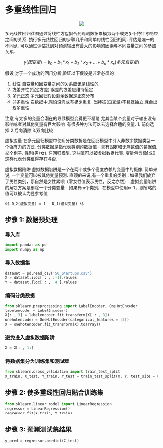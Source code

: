 # 多重线性回归


<p align="center">
  <img src="https://github.com/Avik-Jain/100-Days-Of-ML-Code/blob/master/Info-graphs/Day%203.jpg">
</p>
多元线性回归试图通过将线性方程拟合到观测数据来模拟两个或更多个特征与响应之间的关系. 执行多元线性回归的步骤几乎和简单的线性回归相同. 评估是唯一的不同点. 可以通过评估找到对预测输出有最大的影响的因素与不同变量之间的参照关系.

$$ y(因变量) = b_0 + b_1*x_1 + b_2 * x_2 +  ...  + b_n*x_n(多元自变量)$$

假设
  对于一个成功的回归分析,验证以下假设是非常必须的.
  1. 线性 自变量和因变量之间的关系应该是线性的.
  2. 方差齐性(恒定方差) 误差的方差应维持恒定
  3. 多元正态 多元回归假设剩余数据是正态分布
  4. 非多重性 在数据中,假设没有或有极少重复. 当特征(自变量)不相互独立,就会出现多重性.

  注意
    有太多的变量会潜在的导致模型变得更不精确,尤其当某个变量对于输出没有影响或者对其他变量有巨大影响. 有很多种方法可以去选择合适的变量. 1. 前向选择 2.后向消除 3.双向比较 
    
  虚拟变量
    在多元回归模型中使用分类数据是在回归模型中引入非数字数据类型一个强有力的方法.
    分类数据是指代表类别的数据值 - 具有固定和无序数值的数据值, 举个例子, 性别(男/女). 在回归模型, 这些值可以被虚拟数据代表, 变量包含像1或0这样代表分类值得存在与否.
    
  虚拟数据陷阱
    虚拟数据陷阱是一个在两个或多个高度依赖的变量中的摄像. 简单来说, 一个变量可以被其他变量预测. 直观的来说,有一个重复的类别：如果我们放弃了男性类别，那自然是女性累呗（零女性值表示男性，反之亦然）. 虚拟变量陷阱的解决方案是删除一个分类变量 - 如果有m个类别，在模型中使用m-1，则省略的值可以被认为是参考值
    
    $$ D_2(虚拟变量) = 1 - D_1(虚拟变量) $$
## 步骤 1: 数据预处理

### 导入库
```python
import pandas as pd
import numpy as np
```
### 导入数据集
```python
dataset = pd.read_csv('50_Startups.csv')
X = dataset.iloc[ : , :-1].values
Y = dataset.iloc[ : ,  4 ].values
```

### 编码分类数据
```python
from sklearn.preprocessing import LabelEncoder, OneHotEncoder
labelencoder = LabelEncoder()
X[: , 3] = labelencoder.fit_transform(X[ : , 3])
onehotencoder = OneHotEncoder(categorical_features = [3])
X = onehotencoder.fit_transform(X).toarray()
```

### 避免进入虚拟数据陷阱
```python
X = X[: , 1:]
```

### 将数据集分为训练集和测试集
```python
from sklearn.cross_validation import train_test_split
X_train, X_test, Y_train, Y_test = train_test_split(X, Y, test_size = 0.2, random_state = 0)
```
## 步骤 2: 使多重线性回归贴合训练集
```python
from sklearn.linear_model import LinearRegression
regressor = LinearRegression()
regressor.fit(X_train, Y_train)
```

## 步骤 3: 预测测试集结果
```python
y_pred = regressor.predict(X_test)
```


